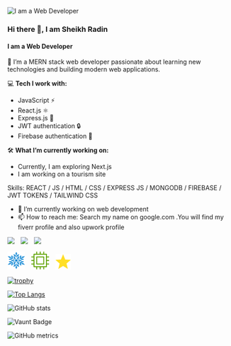 ![I am a Web Developer](https://i.ibb.co.com/nq1hYfbd/image-3.jpg)

### Hi there 👋, I am Sheikh Radin
#### I am a Web Developer


🌟 I’m a MERN stack web developer passionate about learning new technologies and building modern web applications.

💻 **Tech I work with:**

- JavaScript ⚡
- React.js ⚛️
- Express.js 🚀
- JWT authentication 🔒
- Firebase authentication 🔑

🛠 **What I’m currently working on:**

- Currently, I am exploring Next.js
- I am working on a tourism site




Skills: REACT / JS / HTML / CSS / EXPRESS JS / MONGODB / FIREBASE / JWT TOKENS / TAILWIND CSS

- 🔭 I’m currently working on web development  
- 📫 How to reach me: Search my name on google.com .You will find my fiverr profile and also upwork profile 


[<img src="https://skillicons.dev/icons?i=linkedin" height="40" style="margin-right:10px;">](https://linkedin.com/in/sheikh-radin-652696379)
[<img src="https://skillicons.dev/icons?i=twitter" height="40" style="margin-right:10px;">](https://x.com/Sheikh_Radin)
[<img src="https://skillicons.dev/icons?i=facebook" height="40">](https://www.facebook.com/profile.php?id=61554372099239)



<a href='https://archiveprogram.github.com/'><img src='https://raw.githubusercontent.com/acervenky/animated-github-badges/master/assets/acbadge.gif' width='40' height='40'></a> <a href='https://docs.github.com/en/developers'><img src='https://raw.githubusercontent.com/acervenky/animated-github-badges/master/assets/devbadge.gif' width='40' height='40'></a> <a href='https://stars.github.com/'><img src='https://raw.githubusercontent.com/acervenky/animated-github-badges/master/assets/starbadge.gif' width='35' height='35'></a> 

[![trophy](https://github-profile-trophy.vercel.app/?username=radin-111)](https://github.com/ryo-ma/github-profile-trophy)

[![Top Langs](https://github-readme-stats.vercel.app/api/top-langs/?username=radin-111)](https://github.com/anuraghazra/github-readme-stats)

![GitHub stats](https://github-readme-stats.vercel.app/api?username=radin-111&show_icons=true&count_private=true)  

![Vaunt Badge](https://api.vaunt.dev/v1/github/entities/radin-111/contributions?format=svg&private=true)  

![GitHub metrics](https://metrics.lecoq.io/radin-111)  

